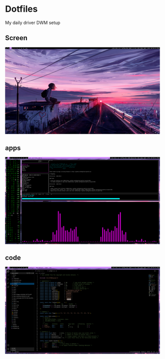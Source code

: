 # Dotfiles
My daily driver DWM setup

## Screen
![](https://github.com/FIRSTB0SS/dwm-default/blob/main/screen.png)

## apps
![](https://github.com/FIRSTB0SS/dwm-default/blob/main/apps.png)

## code
![](https://github.com/FIRSTB0SS/dwm-default/blob/main/code.png)
